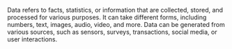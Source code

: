 Data refers to facts, statistics, or information that are collected, stored, and processed for various purposes. 
It can take different forms, including numbers, text, images, audio, video, and more. 
Data can be generated from various sources, such as sensors, surveys, transactions, social media, or user interactions.
